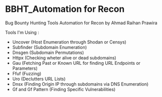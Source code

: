 # BBHT_Automation for Recon
Bug Bounty Hunting Tools Automation for Recon by Ahmad Raihan Prawira

Tools I'm Using :
- Uncover (Host Enumeration through Shodan or Censys)
- Subfinder (Subdomain Enumeration)
- Dnsgen (Subdomain Permutations)
- Httpx (Checking wheter alive or dead subdomains)
- Gau (Fetching Past or Known URL for finding URL Endpoints or Parameters)
- Ffuf (Fuzzing)
- Uro (Declutters URL Lists)
- Dnsx (Finding Origin IP through subdomains via DNS Enumeration)
- Gf and Gf Pattern (Finding Specific Vulnerabilities)

